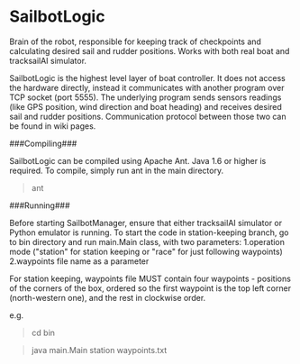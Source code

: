SailbotLogic
================

Brain of the robot, responsible for keeping track of checkpoints and calculating desired sail and rudder positions. Works with both real boat and tracksailAI simulator. 

SailbotLogic is the highest level layer of boat controller. It does not access the hardware directly, instead it communicates with another program over TCP socket (port 5555). The underlying program sends sensors readings (like GPS position, wind direction and boat heading) and receives desired sail and rudder positions. Communication protocol between those two can be found in wiki pages.


###Compiling###

SailbotLogic can be compiled using Apache Ant. Java 1.6 or higher is required.
To compile, simply run ant in the main directory.

>ant

###Running###

Before starting SailbotManager, ensure that either tracksailAI simulator or Python emulator is running.
To start the code in station-keeping branch, go to bin directory and run main.Main class, with two parameters:
 1.operation mode ("station" for station keeping or "race" for just following waypoints)
 2.waypoints file name as a parameter

For station keeping, waypoints file MUST contain four waypoints - positions of the corners of the box, ordered
so the first waypoint is the top left corner (north-western one), and the rest in clockwise order.

e.g.

>cd bin

>java main.Main station waypoints.txt

